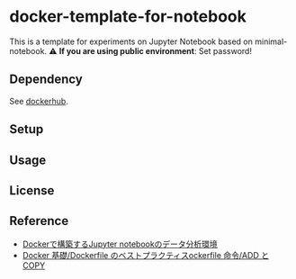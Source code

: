 # docker-template-for-notebook
This is a template for experiments on Jupyter Notebook based on minimal-notebook.
:warning: **If you are using public environment**: Set password!

## Dependency
See [dockerhub](https://hub.docker.com/r/jupyter/minimal-notebook/dockerfile).


## Setup


## Usage

## License

## Reference
* [Dockerで構築するJupyter notebookのデータ分析環境](https://web.plus-idea.net/on/docker-jupyter-notebook-python/)
* [Docker 基礎/Dockerfile のベストプラクティスockerfile 命令/ADD と COPY](https://docs.docker.jp/engine/articles/dockerfile_best-practice.html#add-copy)

